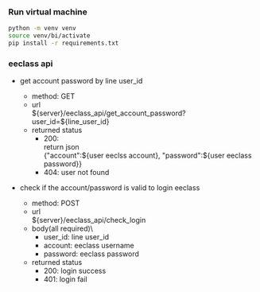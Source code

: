 ### Run virtual machine
```bash
python -m venv venv
source venv/bi/activate
pip install -r requirements.txt
```

### eeclass api

- get account password by line user_id
  - method: GET
  - url\
      \$\{server\}/eeclass_api/get_account_password?user_id=\$\{line_user_id\}
  - returned status
    - 200:\
      return json\
      {"account":${user eeclss account}, "password":${user eeclass password}} 
    - 404: user not found

- check if the account/password is valid to login eeclass
  - method: POST
  - url\
        \$\{server\}/eeclass_api/check_login
  - body(all required)\
    - user_id: line user_id
    - account: eeclass username
    - password: eeclass password
  - returned status
    - 200: login success
    - 401: login fail